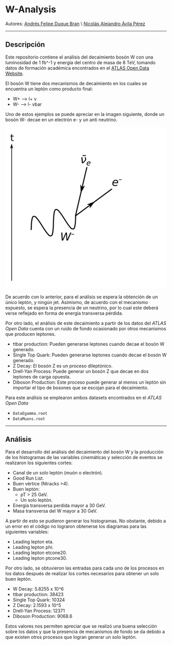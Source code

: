 # W-Analysis
Autores: [Andrés Felipe Duque Bran](afduquebr@unal.edu.co) \\
       [Nicolás Alejandro Ávila Pérez](navilap@unal.edu.co)

***
## Descripción
Este repositorio contiene el análisis del decaimiento bosón W con una luminosidad de 1 fb^-1 y energía del centro de masa de 8 TeV, tomando datos de 
formación académica encontrados en el [ATLAS Open Data Website](http://opendata.atlas.cern/extendedanalysis/datasets.php).

El bosón W tiene dos mecanismos de decaimiento en los cuales se encuentra un leptón como producto final:

  * W+ --> l+ v 
  * W- --> l- vbar
  
Uno de estos ejemplos se puede apreciar en la imagen siguiente, donde un bosón W- decae en un electrón e- y un anti neutrino.

![W- Boson Decay](images/W-boson_Decay.svg.png "W- Boson Decay")

De acuerdo con lo anterior, para el análisis se espera la obtención de un único leptón, y ningún jet. Asimismo, de acuerdo con el mecanismo expuesto, se espera 
la presencia de un neutrino, por lo cual este deberá verse reflejado en forma de energía transversa pérdida.

Por otro lado, el análisis de este decaimiento a partir de los datos del *ATLAS Open Data* cuenta con un ruido de fondo ocasionado por otros mecanismos 
que producen leptones.

  * ttbar production: Pueden generarse leptones cuando decae el bosón W generado.
  * Single Top Quark: Pueden generarse leptones cuando decae el bosón W generado.
  * Z Decay: El bosón Z es un proceso dileptónico.
  * Drell-Yan Process: Puede generar un bosón Z que decae en dos leptones de carga opuesta.
  * Diboson Production: Este proceso puede generar al menos un leptón sin importar el tipo de bosones que se escojan para el decaimiento.
  
Para este análisis se emplearon ambos datasets encontrados en el *ATLAS Open Data*

  * ```DataEgamma.root```
  * ```DataMuons.root```
  
***
## Análisis
Para el desarrollo del análisis del decaimiento del bosón W y la producción de los histogramas de las variables cinemáticas y selección de eventos se 
realizaron los siguientes cortes:

  * Canal de un solo leptón (muón o electrón).
  * Good Run List.
  * Buen vértice (Ntracks >4).
  * Buen leptón:
    * pT > 25 GeV.
    * Un solo leptón.
  * Energía transversa perdida mayor a 30 GeV.
  * Masa transversa del W mayor a 30 GeV.
  
A partir de esto se pudieron generar los histogramas. No obstante, debido a un error en el código no lograron obtenerse los diagramas para las siguientes 
variables:

  * Leading lepton eta.
  * Leading lepton phi.
  * Leading lepton etcone20.
  * Leading lepton ptcone30.
  
Por otro lado, se obtuvieron las entradas para cada uno de los procesos en los datos después de realizar los cortes necesarios para obtener un solo buen leptón.

  * W Decay: 5.8255 x 10^6 
  * ttbar production: 38423
  * Single Top Quark: 10324
  * Z Decay: 2.1593 x 10^5
  * Drell-Yan Process: 12371
  * Diboson Production: 9068.6
  
Estos valores nos permiten apreciar que se realizó una buena selección sobre los datos y que la presencia de mecanismos de fondo se da debido a que existen 
otros procesos que logran generar un solo leptón.
